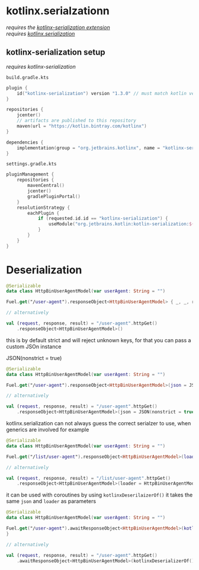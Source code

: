 # kotlinx.serialzationn

_requires the [kotlinx-serialization extension](#dependency---fuel-kotlinx-serialization)_  
_requires [kotlinx.serialization](https://github.com/Kotlin/kotlinx.serialization#gradlejvm)_

## kotlinx-serialization setup

_requires kotlinx-serialization_

`build.gradle.kts`

```kotlin
plugin {
    id("kotlinx-serialization") version "1.3.0" // must match kotlin version
}

repositories {
    jcenter()
    // artifacts are published to this repository
    maven(url = "https://kotlin.bintray.com/kotlinx")
}

dependencies {
    implementation(group = "org.jetbrains.kotlinx", name = "kotlinx-serialization", version = "0.9.0")
}

```

`settings.gradle.kts` 

```kotlin
pluginManagement {
    repositories {
        mavenCentral()
        jcenter()
        gradlePluginPortal()
    }
    resolutionStrategy {
        eachPlugin {
            if (requested.id.id == "kotlinx-serialization") {
                useModule("org.jetbrains.kotlin:kotlin-serialization:${requested.version}")
            }
        }
    }
}
```

# Deserialization

```kotlin
@Serializable
data class HttpBinUserAgentModel(var userAgent: String = "")

Fuel.get("/user-agent").responseObject<HttpBinUserAgentModel> { _, _, result ->}

// alternatively

val (request, response, result) = "/user-agent".httpGet()
    .responseObject<HttpBinUserAgentModel>()
```

this is by default strict and will reject unknown keys, for that you can pass a custom JSOn instance

JSON(nonstrict = true)

```kotlin
@Serializable
data class HttpBinUserAgentModel(var userAgent: String = "")

Fuel.get("/user-agent").responseObject<HttpBinUserAgentModel>(json = JSON(nonstrict = true)) { _, _, result -> }

// alternatively

val (request, response, result) = "/user-agent".httpGet()
    .responseObject<HttpBinUserAgentModel>(json = JSON(nonstrict = true))

```

kotlinx.serialization can not always guess the correct serialzer to use, when generics are involved for example

```kotlin
@Serializable
data class HttpBinUserAgentModel(var userAgent: String = "")

Fuel.get("/list/user-agent").responseObject<HttpBinUserAgentModel>(loader = HttpBinUserAgentModel.serilaizer().list) { _, _, result ->}

// alternatively

val (request, response, result) = "/list/user-agent".httpGet()
    .responseObject<HttpBinUserAgentModel>(loader = HttpBinUserAgentModel.serilaizer().list)

```

it can be used with coroutines by using `kotlinxDeserilaizerOf()` it takes the same `json` and `loader` as parameters

```kotlin
@Serializable
data class HttpBinUserAgentModel(var userAgent: String = "")

Fuel.get("/user-agent").awaitResponseObject<HttpBinUserAgentModel>(kotlinxDeserializerOf()) { _, _, result ->
}

// alternatively

val (request, response, result) = "/user-agent".httpGet()
    .awaitResponseObject<HttpBinUserAgentModel>(kotlinxDeserializerOf())

```